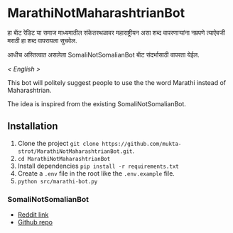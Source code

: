 # MarathiNotMaharashtrianBot

हा बॅाट रेडिट या समाज माध्यमातील संकेतस्थळावर महाराष्ट्रीयन असा शब्द वापरणाऱ्यांना नम्रपणे त्याऐवजी मराठी हा शब्द वापरायला सुचवेल.

आधीच अस्तित्वात असलेला SomaliNotSomalianBot बॅाट संदर्भासाठी वापरता येईल.

*< English >*

This bot will politely suggest people to use the the word Marathi instead of Maharashtrian.

The idea is inspired from the existing SomaliNotSomalianBot.

## Installation

1. Clone the project `git clone https://github.com/mukta-strot/MarathiNotMaharashtrianBot.git`.
2. `cd MarathiNotMaharashtrianBot`
3. Install dependencies `pip install -r requirements.txt`
4. Create a `.env` file in the root like the `.env.example` file.
5. `python src/marathi-bot.py`

### SomaliNotSomalianBot

- [Reddit link](https://reddit.com/user/SomaliNotSomalianbot/)
- [Github repo](https://github.com/Jamal-A-Mohamed/Somali-bot_Public)
